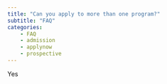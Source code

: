 ```yaml
---
title: "Can you apply to more than one program?"
subtitle: "FAQ"
categories:
    - FAQ
    - admission
    - applynow
    - prospective
---
```

Yes

